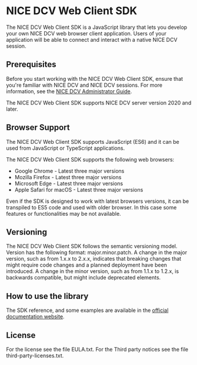 # NICE DCV Web Client SDK

The NICE DCV Web Client SDK is a JavaScript library that lets you
develop your own NICE DCV web browser client application.
Users of your application will be able to connect and interact with
a native NICE DCV session.

## Prerequisites

Before you start working with the NICE DCV Web Client SDK, ensure
that you're familiar with NICE DCV and NICE DCV sessions. For more
information, see the [NICE DCV Administrator Guide](https://docs.aws.amazon.com/dcv/latest/adminguide).

The NICE DCV Web Client SDK supports NICE DCV server version 2020
and later.

## Browser Support

The NICE DCV Web Client SDK supports JavaScript (ES6) and it can
be used from JavaScript or TypeScript applications.

The NICE DCV Web Client SDK supports the following web browsers:
 * Google Chrome - Latest three major versions
 * Mozilla Firefox - Latest three major versions
 * Microsoft Edge - Latest three major versions
 * Apple Safari for macOS - Latest three major versions

Even if the SDK is designed to work with latest browsers versions,
it can be transpiled to ES5 code and used with older browser. In
this case some features or functionalities may be not available.

## Versioning

The NICE DCV Web Client SDK follows the semantic versioning model.
Version has the following format: major.minor.patch. A change in
the major version, such as from 1.x.x to 2.x.x, indicates that breaking
changes that might require code changes and a planned deployment
have been introduced. A change in the minor version, such as from
1.1.x to 1.2.x, is backwards compatible, but might include
deprecated elements.

## How to use the library

The SDK reference, and some examples are available in the
[official documentation website](https://docs.aws.amazon.com/dcv/latest/webclientsdk).

## License

For the license see the file EULA.txt.
For the Third party notices see the file third-party-licenses.txt.
